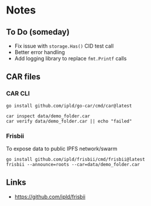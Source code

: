 # Notes

## To Do (someday)

- Fix issue with `storage.Has()` CID test call
- Better error handling
- Add logging library to replace `fmt.Printf` calls

## CAR files

### CAR CLI

```
go install github.com/ipld/go-car/cmd/car@latest

car inspect data/demo_folder.car
car verify data/demo_folder.car || echo "failed"
```

### Frisbii

To expose data to public IPFS network/swarm

```
go install github.com/ipld/frisbii/cmd/frisbii@latest
frisbii --announce=roots --car=data/demo_folder.car
```

## Links

- https://github.com/ipld/frisbii
